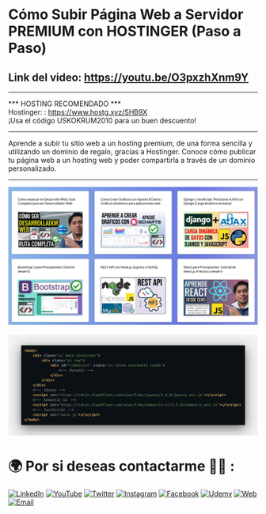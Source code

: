 # Cómo Subir Página Web a Servidor PREMIUM con HOSTINGER (Paso a Paso)

## Link del video: https://youtu.be/O3pxzhXnm9Y

<hr/>

*** HOSTING RECOMENDADO *** 
<br/>Hostinger: : https://www.hostg.xyz/SHB9X
<br/>¡Usa el código USKOKRUM2010 para un buen descuento!

<hr/>

Aprende a subir tu sitio web a un hosting premium, de una forma sencilla y utilizando un dominio de regalo, gracias a Hostinger. Conoce cómo publicar tu página web a un hosting web y poder compartirla a través de un dominio personalizado.

<hr/>

![](./preview1.PNG)
<br/><br/>
![](./preview2.png)

# 🌍 Por si deseas contactarme 👨‍💻 :

[![LinkedIn](https://img.shields.io/badge/LinkedIn-Oscar_Garcia-0077B5?style=for-the-badge&logo=linkedin&logoColor=white&labelColor=101010)](https://pe.linkedin.com/in/uskokrum2010)
[![YouTube](https://img.shields.io/badge/YouTube-UskoKruM2010-FF0000?style=for-the-badge&logo=youtube&logoColor=white&labelColor=101010)](https://youtube.com/uskokrum2010)
[![Twitter](https://img.shields.io/badge/Twitter-@uskokrum2010-1DA1F2?style=for-the-badge&logo=twitter&logoColor=white&labelColor=101010)](https://twitter.com/uskokrum2010)
[![Instagram](https://img.shields.io/badge/Instagram-@uskokrum2010-E4405F?style=for-the-badge&logo=instagram&logoColor=white&labelColor=101010)](https://instagram.com/uskokrum2010)
[![Facebook](https://img.shields.io/badge/Facebook-@uskokrum2010-1877F2?style=for-the-badge&logo=facebook&logoColor=white&labelColor=101010)](https://facebook.com/uskokrum2010)
[![Udemy](https://img.shields.io/badge/Udemy-Oscar_Garcia-EC5252?style=for-the-badge&logo=udemy&logoColor=white&labelColor=101010)](https://www.udemy.com/course/sql-para-administracion-de-bases-de-datos-con-mysql/)
[![Web](https://img.shields.io/badge/My_Website-uskokrum2010.com-14a1f0?style=for-the-badge&logo=dev.to&logoColor=white&labelColor=101010)](https://uskokrum2010.com)
[![Email](https://img.shields.io/badge/uskokrum2010@gmail.com-mi_email_personal-D14836?style=for-the-badge&logo=gmail&logoColor=white&labelColor=101010)](mailto:uskokrum2010@gmail.com)